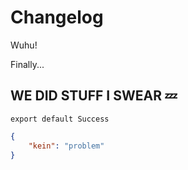 # Changelog

Wuhu!

Finally...

## WE DID STUFF I SWEAR 💤

```tsx
export default Success
```

```json
{
    "kein": "problem"
}
```
